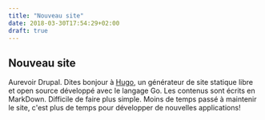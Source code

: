 ```yaml
---
title: "Nouveau site"
date: 2018-03-30T17:54:29+02:00
draft: true
---
```


## Nouveau site

Aurevoir Drupal. Dites bonjour à [Hugo](https://gohugo.io/), un générateur de
site statique libre et open source développé avec le langage Go. Les contenus
sont écrits en MarkDown. Difficile de faire plus simple. Moins de temps passé à
maintenir le site, c'est plus de temps pour développer de nouvelles
applications!
